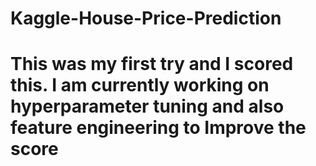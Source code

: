 # Kaggle-House-Price-Prediction

# This was my first try and I scored this. I am currently working on hyperparameter tuning and also feature engineering to Improve the score
